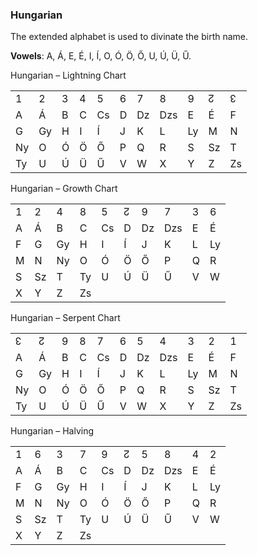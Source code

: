 ### <span id="anchor-12"></span>Hungarian

The extended alphabet is used to divinate the birth name. 

**Vowels**: A, Á, E, É, I, Í, O, Ó, Ö, Ő, U, Ú, Ü, Ű.

Hungarian – Lightning Chart

|    |    |   |   |    |   |    |     |    |    |    |
| -- | -- | - | - | -- | - | -- | --- | -- | -- | -- |
| 1  | 2  | 3 | 4 | 5  | 6 | 7  | 8   | 9  | ↊  | ↋  |
| A  | Á  | B | C | Cs | D | Dz | Dzs | E  | É  | F  |
| G  | Gy | H | I | Í  | J | K  | L   | Ly | M  | N  |
| Ny | O  | Ó | Ö | Ő  | P | Q  | R   | S  | Sz | T  |
| Ty | U  | Ú | Ü | Ű  | V | W  | X   | Y  | Z  | Zs |

Hungarian – Growth Chart

|   |    |    |    |    |   |    |     |   |    |
| - | -- | -- | -- | -- | - | -- | --- | - | -- |
| 1 | 2  | 4  | 8  | 5  | ↊ | 9  | 7   | 3 | 6  |
| A | Á  | B  | C  | Cs | D | Dz | Dzs | E | É  |
| F | G  | Gy | H  | I  | Í | J  | K   | L | Ly |
| M | N  | Ny | O  | Ó  | Ö | Ő  | P   | Q | R  |
| S | Sz | T  | Ty | U  | Ú | Ü  | Ű   | V | W  |
| X | Y  | Z  | Zs |    |   |    |     |   |    |

Hungarian – Serpent Chart

|    |    |   |   |    |   |    |     |    |    |    |
| -- | -- | - | - | -- | - | -- | --- | -- | -- | -- |
| ↋  | ↊  | 9 | 8 | 7  | 6 | 5  | 4   | 3  | 2  | 1  |
| A  | Á  | B | C | Cs | D | Dz | Dzs | E  | É  | F  |
| G  | Gy | H | I | Í  | J | K  | L   | Ly | M  | N  |
| Ny | O  | Ó | Ö | Ő  | P | Q  | R   | S  | Sz | T  |
| Ty | U  | Ú | Ü | Ű  | V | W  | X   | Y  | Z  | Zs |

Hungarian – Halving

|   |    |    |    |    |   |    |     |   |    |
| - | -- | -- | -- | -- | - | -- | --- | - | -- |
| 1 | 6  | 3  | 7  | 9  | ↊ | 5  | 8   | 4 | 2  |
| A | Á  | B  | C  | Cs | D | Dz | Dzs | E | É  |
| F | G  | Gy | H  | I  | Í | J  | K   | L | Ly |
| M | N  | Ny | O  | Ó  | Ö | Ő  | P   | Q | R  |
| S | Sz | T  | Ty | U  | Ú | Ü  | Ű   | V | W  |
| X | Y  | Z  | Zs |    |   |    |     |   |    |
